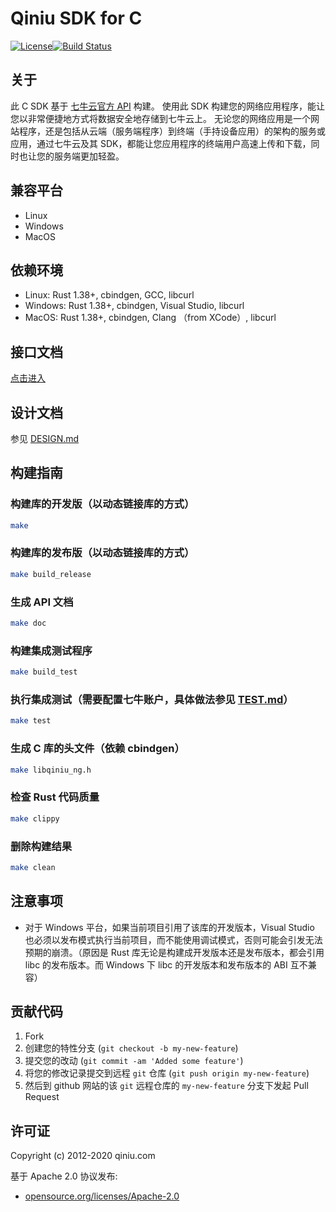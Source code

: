 # Qiniu SDK for C

[![License](https://img.shields.io/badge/license-Apache%202-blue)](https://github.com/bachue/rust-sdk/blob/master/LICENSE)[![Build Status](https://api.travis-ci.com/bachue/rust-sdk.svg?branch=master)](https://travis-ci.org/bachue/rust-sdk)

## 关于

此 C SDK 基于 [七牛云官方 API](http://developer.qiniu.com/) 构建。
使用此 SDK 构建您的网络应用程序，能让您以非常便捷地方式将数据安全地存储到七牛云上。
无论您的网络应用是一个网站程序，还是包括从云端（服务端程序）到终端（手持设备应用）的架构的服务或应用，通过七牛云及其 SDK，都能让您应用程序的终端用户高速上传和下载，同时也让您的服务端更加轻盈。

## 兼容平台

- Linux
- Windows
- MacOS

## 依赖环境

- Linux: Rust 1.38+, cbindgen, GCC, libcurl
- Windows: Rust 1.38+, cbindgen, Visual Studio, libcurl
- MacOS: Rust 1.38+, cbindgen, Clang （from XCode）, libcurl

## 接口文档

[点击进入](https://bachue.github.io/rust-sdk/doc/qiniu_ng_c/html/)

## 设计文档

参见 [DESIGN.md](DESIGN.md)

## 构建指南

### 构建库的开发版（以动态链接库的方式）

```bash
make
```

### 构建库的发布版（以动态链接库的方式）

```bash
make build_release
```

### 生成 API 文档

```bash
make doc
```

### 构建集成测试程序

```bash
make build_test
```

### 执行集成测试（需要配置七牛账户，具体做法参见 [TEST.md](../TEST.md)）

```bash
make test
```

### 生成 C 库的头文件（依赖 cbindgen）

```bash
make libqiniu_ng.h
```

### 检查 Rust 代码质量

```bash
make clippy
```

### 删除构建结果

```bash
make clean
```

## 注意事项

- 对于 Windows 平台，如果当前项目引用了该库的开发版本，Visual Studio 也必须以发布模式执行当前项目，而不能使用调试模式，否则可能会引发无法预期的崩溃。（原因是 Rust 库无论是构建成开发版本还是发布版本，都会引用 libc 的发布版本。而 Windows 下 libc 的开发版本和发布版本的 ABI 互不兼容）

## 贡献代码

1. Fork
2. 创建您的特性分支 (`git checkout -b my-new-feature`)
3. 提交您的改动 (`git commit -am 'Added some feature'`)
4. 将您的修改记录提交到远程 `git` 仓库 (`git push origin my-new-feature`)
5. 然后到 github 网站的该 `git` 远程仓库的 `my-new-feature` 分支下发起 Pull Request

## 许可证

Copyright (c) 2012-2020 qiniu.com

基于 Apache 2.0 协议发布:

* [opensource.org/licenses/Apache-2.0](https://opensource.org/licenses/Apache-2.0)
